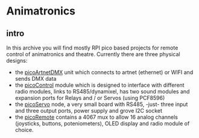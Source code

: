 # Animatronics
## intro
In this archive you will find mostly RPI pico based projects for remote control of animatronics and theatre.
Currently there are three physical designs:

- the [picoArtnetDMX](/picoArtnetDMX/picoArtnetDMX)  unit which connects to artnet (ethernet) or WIFI and sends DMX data
- the [picoControl](/picoControl) module which is designed to interface with different radio modules, links to RS485/dynamixel, has two sound modules and expansion ports for Relays and / or Servos (using PCF8596)
- the [picoServo](/picoServo) node, a very small board with RS485, -just- three input and three output ports, power supply and grove I2C socket
- the [picoRemote](/picoRemote) contains a 4067 mux to allow 16 analog channels (joysticks, buttons, poteniometers), OLED display and radio module of choice. 

